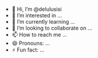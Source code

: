 - 👋 Hi, I’m @delulusisi
- 👀 I’m interested in ...
- 🌱 I’m currently learning ...
- 💞️ I’m looking to collaborate on ...
- 📫 How to reach me ...
- 😄 Pronouns: ...
- ⚡ Fun fact: ...

<!---
delulusisi/delulusisi is a ✨ special ✨ repository because its `README.md` (this file) appears on your GitHub profile.
You can click the Preview link to take a look at your changes.
--->
